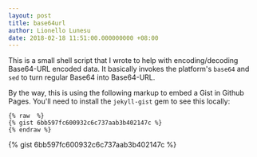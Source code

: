 ```yaml
---
layout: post
title: base64url
author: Lionello Lunesu
date: 2018-02-18 11:51:00.000000000 +08:00
---
```

This is a small shell script that I wrote to help with encoding/decoding Base64-URL encoded data.
It basically invokes the platform's `base64` and `sed` to turn regular Base64 into Base64-URL.

By the way, this is using the following markup to embed a Gist in Github Pages. You'll need to install the `jekyll-gist` gem to see this locally:
```
{% raw  %}
{% gist 6bb597fc600932c6c737aab3b402147c %}
{% endraw %}
```

{% gist 6bb597fc600932c6c737aab3b402147c %}
